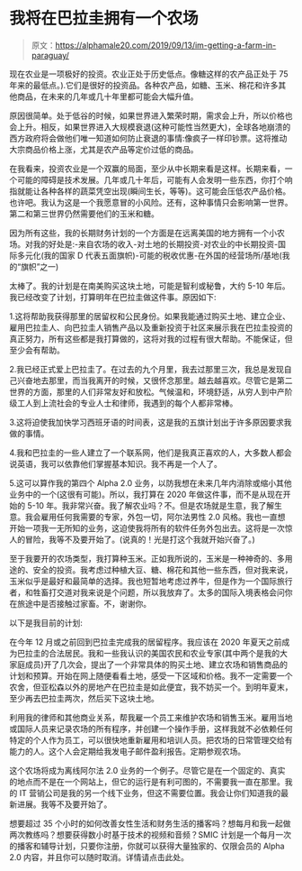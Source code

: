 # 我将在巴拉圭拥有一个农场

> 原文：<https://alphamale20.com/2019/09/13/im-getting-a-farm-in-paraguay/>

现在农业是一项极好的投资。农业正处于历史低点。像糖这样的农产品正处于 75 年来的最低点。).它们是很好的投资品。各种农产品，如糖、玉米、棉花和许多其他商品，在未来的几年或几十年里都可能会大幅升值。

原因很简单。处于低谷的时候，如果世界进入繁荣时期，需求会上升，所以价格也会上升。相反，如果世界进入大规模衰退(这种可能性当然更大)，全球各地崩溃的西方政府将会做他们唯一知道如何防止衰退的事情:像疯子一样印钞票。这将推动大宗商品价格上涨，尤其是农产品等定价过低的商品。

在我看来，投资农业是一个双赢的局面，至少从中长期来看是这样。长期来看，一个可能的障碍是技术发展。几年或几十年后，可能有人会发明一些东西，你打个响指就能让各种各样的蔬菜凭空出现(瞬间生长，等等)。这可能会压低农产品价格。也许吧。我认为这是一个我愿意冒的小风险。还有，这种事情只会影响第一世界。第二和第三世界仍然需要他们的玉米和糖。

因为所有这些，我的长期财务计划的一个方面是在远离美国的地方拥有一个小农场。对我的好处是:-来自农场的收入-对土地的长期投资-对农业的中长期投资-国际多元化(我的国家 D 代表五面旗帜)-可能的税收优惠-在外国的经营场所/基地(我的“旗帜”之一)

太棒了。我的计划是在南美购买这块土地，可能是智利或秘鲁，大约 5-10 年后。我已经改变了计划，打算明年在巴拉圭做这件事。原因如下:

1.这将帮助我获得那里的居留权和公民身份。如果我能通过购买土地、建立企业、雇用巴拉圭人、向巴拉圭人销售产品以及重新投资于社区来展示我在巴拉圭投资的真正努力，所有这些都是我打算做的，这将对我的过程有很大帮助。不能保证，但至少会有帮助。

2.我已经正式爱上巴拉圭了。在过去的九个月里，我去过那里三次，我总是发现自己兴奋地去那里，而当我离开的时候，又很怀念那里。越去越喜欢。尽管它是第二世界的方面，那里的人们非常友好和放松。气候温和，环境舒适，从穷人到中产阶级工人到上流社会的专业人士和律师，我遇到的每个人都非常棒。

3.这将迫使我加快学习西班牙语的时间表，这是我的五旗计划出于许多原因要求我做的事情。

4.我和巴拉圭的一些人建立了一个联系网，他们是我真正喜欢的人，大多数人都会说英语，我可以依靠他们掌握基本知识。我不再是一个人了。

5.这可以算作我的第四个 Alpha 2.0 业务，以防我想在未来几年内消除或缩小其他业务中的一个(这很有可能)。所以，我打算在 2020 年做这件事，而不是从现在开始的 5-10 年。我非常兴奋。我了解农业吗？不。但是农场就是生意，我了解生意。我会雇用任何我需要的专家，外包一切，阿尔法男性 2.0 风格。我也一直想开始一项我一无所知的业务，这迫使我将所有的软件任务外包出去。这将是一次惊人的冒险，我等不及要开始了。(说真的！光是打这个我就开始兴奋了。)

至于我要开的农场类型，我打算种玉米。正如我所说的，玉米是一种神奇的、多用途的、安全的投资。我考虑过种植大豆、糖、棉花和其他一些东西，但对我来说，玉米似乎是最好和最简单的选择。我也短暂地考虑过养牛，但是作为一个国际旅行者，和牲畜打交道对我来说是个问题，所以我放弃了。太多的国际入境表格会问你在旅途中是否接触过家畜。不，谢谢你。

以下是我目前的计划:

在今年 12 月或之前回到巴拉圭完成我的居留程序。我应该在 2020 年夏天之前成为巴拉圭的合法居民。我和一些我认识的美国农民和农业专家(其中两个是我的大家庭成员)开了几次会，提出了一个非常具体的购买土地、建立农场和销售商品的计划和预算。开始在网上随便看看土地，感受一下区域和价格。我不一定需要一个农舍，但亚松森以外的房地产在巴拉圭是如此便宜，我不妨买一个。到明年夏末，至少再去巴拉圭两次，然后买下这块土地。

利用我的律师和其他商业关系，帮我雇一个员工来维护农场和销售玉米。雇用当地或国际人员来记录农场的所有程序，并创建一个操作手册，这样我就不必依赖任何特定的个人作为员工，可以很快地重新雇用和培训人员。把农场的日常管理交给有能力的人。这个人会定期给我发电子邮件盈利报告。定期参观农场。

这个农场将成为离线阿尔法 2.0 业务的一个例子。尽管它是在一个固定的、真实的地点而不是在一个网站上，但它的运行是有利可图的，不需要我一直在那里。我的 IT 营销公司是我的另一个线下业务，但这不需要位置。我会让你们知道我的最新进展。我等不及要开始了。

想要超过 35 个小时的如何改善女性生活和财务生活的播客吗？想每月和我一起做两次教练吗？想要获得数小时基于技术的视频和音频？SMIC 计划是一个每月一次的播客和辅导计划，只要你注册，你就可以获得大量独家的、仅限会员的 Alpha 2.0 内容，并且你可以随时取消。详情请点击此处。
